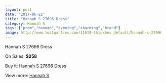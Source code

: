 ```yaml
---
layout: post
date: '2017-06-22'
title: "Hannah S 27696 Dress"
category: Hannah S
tags: ["prom","hannah","evening","charming","brand"]
image: http://www.lustparties.com/11619-thickbox_default/hannah-s-27696-dress.jpg
---
```

Hannah S 27696 Dress

On Sales: **$258**
<a href="https://www.lustparties.com/en/hannah-s/4183-hannah-s-27696-dress.html"><amp-img layout="responsive" width="600" height="600" src="//www.lustparties.com/11619-thickbox_default/hannah-s-27696-dress.jpg" alt="Hannah S 27696 Dress 0" /></a>
<a href="https://www.lustparties.com/en/hannah-s/4183-hannah-s-27696-dress.html"><amp-img layout="responsive" width="600" height="600" src="//www.lustparties.com/11620-thickbox_default/hannah-s-27696-dress.jpg" alt="Hannah S 27696 Dress 1" /></a>

Buy it: [Hannah S 27696 Dress](https://www.lustparties.com/en/hannah-s/4183-hannah-s-27696-dress.html "Hannah S 27696 Dress")

View more: [Hannah S](https://www.lustparties.com/en/20-hannah-s "Hannah S")